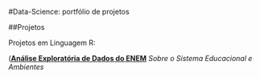 #Data-Science: portfólio de projetos

##Projetos

Projetos em Linguagem R:

([**Análise Exploratória de Dados do
ENEM**](https://github.com/KenzoBH/Data-Science/blob/main/ENEM/ENEM.md)
*Sobre o Sistema Educacional e Ambientes*

